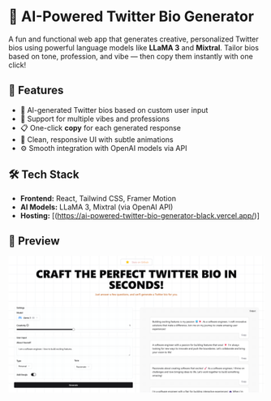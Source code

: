 # 🧠 AI-Powered Twitter Bio Generator

A fun and functional web app that generates creative, personalized Twitter bios using powerful language models like **LLaMA 3** and **Mixtral**. Tailor bios based on tone, profession, and vibe — then copy them instantly with one click!

## 🚀 Features

- 🎯 AI-generated Twitter bios based on custom user input
- 🧩 Support for multiple vibes and professions
- 📋 One-click **copy** for each generated response
- 🌙 Clean, responsive UI with subtle animations
- ⚙️ Smooth integration with OpenAI models via API

## 🛠️ Tech Stack

- **Frontend:** React, Tailwind CSS, Framer Motion
- **AI Models:** LLaMA 3, Mixtral (via OpenAI API)
- **Hosting:** [(https://ai-powered-twitter-bio-generator-black.vercel.app/)]

## 📸 Preview

![Preview Screenshot](/public/ai-powered-twitter-bio-generator.png) <!-- Optional: Replace with actual screenshot path -->


